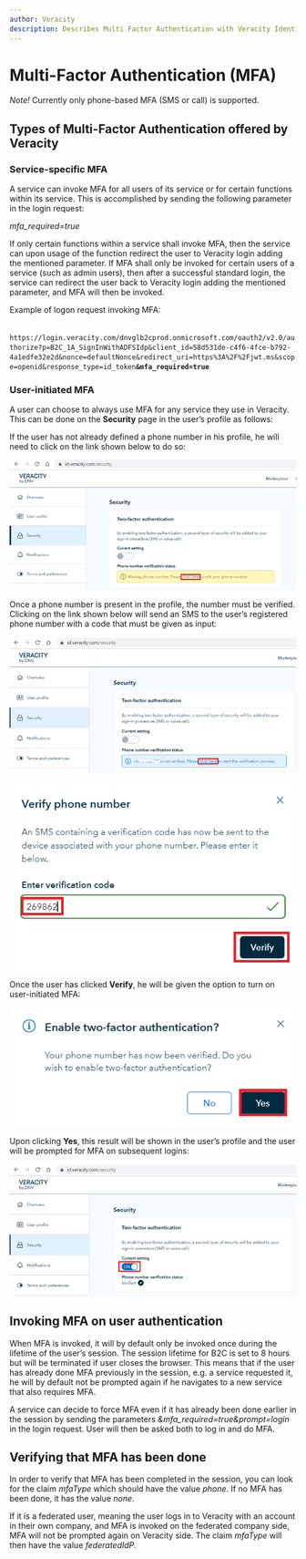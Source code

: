 ```yaml
---
author: Veracity
description: Describes Multi Factor Authentication with Veracity Identity
---
```


# Multi-Factor Authentication (MFA)
*Note!* Currently only phone-based MFA (SMS or call) is supported.


## Types of Multi-Factor Authentication offered by Veracity

### Service-specific MFA
A service can invoke MFA for all users of its service or for certain functions within its service. This is accomplished by sending the following parameter in the login request:

*mfa_required=true*

If only certain functions within a service shall invoke MFA, then the service can upon usage of the function redirect the user to Veracity login adding the mentioned parameter. If MFA shall only be invoked for certain users of a service (such as admin users), then after a successful standard login, the service can redirect the user back to Veracity login adding the mentioned parameter, and MFA will then be invoked.

Example of logon request invoking MFA:

<code style="overflow-wrap: break-word">
https://login.veracity.com/dnvglb2cprod.onmicrosoft.com/oauth2/v2.0/authorize?p=B2C_1A_SignInWithADFSIdp&client_id=58d531de-c4f6-4fce-b792-4a1edfe32e2d&nonce=defaultNonce&redirect_uri=https%3A%2F%2Fjwt.ms&scope=openid&response_type=id_token<strong>&mfa_required=true</strong>
</code>


### User-initiated MFA
A user can choose to always use MFA for any service they use in Veracity. This can be done on the **Security** page in the user’s profile as follows:

If the user has not already defined a phone number in his profile, he will need to click on the link shown below to do so:


![enable-mfa-step1](assets/enable-mfa-step1.png)

Once a phone number is present in the profile, the number must be verified. Clicking on the link shown below will send an SMS to the user’s registered phone number with a code that must be given as input:

![enable-mfa-step2](assets/enable-mfa-step2.png)

![enable-mfa-step3](assets/enable-mfa-step3.png)

Once the user has clicked **Verify**, he will be given the option to turn on user-initiated MFA:

![enable-mfa-step4](assets/enable-mfa-step4.png)

Upon clicking **Yes**, this result will be shown in the user’s profile and the user will be prompted for MFA on subsequent logins:

![enable-mfa-step5](assets/enable-mfa-step5.png)


## Invoking MFA on user authentication
When MFA is invoked, it will by default only be invoked once during the lifetime of the user’s session. The session lifetime for B2C is set to 8 hours but will be terminated if user closes the browser. This means that if the user has already done MFA previously in the session, e.g. a service requested it, he will by default not be prompted again if he navigates to a new service that also requires MFA.

A service can decide to force MFA even if it has already been done earlier in the session by sending the parameters *&mfa_required=true&prompt=login* in the login request. User will then be asked both to log in and do MFA.

## Verifying that MFA has been done
In order to verify that MFA has been completed in the session, you can look for the claim *mfaType* which should have the value *phone*. If no MFA has been done, it has the value *none*.

If it is a federated user, meaning the user logs in to Veracity with an account in their own company, and MFA is invoked on the federated company side, MFA will not be prompted again on Veracity side. The claim *mfaType* will then have the value *federatedIdP*.
